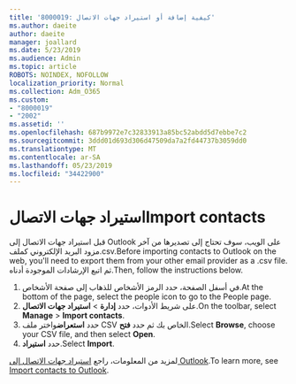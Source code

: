 ```yaml
---
title: '8000019: كيفية إضافة أو استيراد جهات الاتصال'
ms.author: daeite
author: daeite
manager: joallard
ms.date: 5/23/2019
ms.audience: Admin
ms.topic: article
ROBOTS: NOINDEX, NOFOLLOW
localization_priority: Normal
ms.collection: Adm_O365
ms.custom:
- "8000019"
- "2002"
ms.assetid: ''
ms.openlocfilehash: 687b9972e7c32833913a85bc52abdd5d7ebbe7c2
ms.sourcegitcommit: 3ddd01d693d306d47509da7a2fd44737b3059dd0
ms.translationtype: MT
ms.contentlocale: ar-SA
ms.lasthandoff: 05/23/2019
ms.locfileid: "34422900"
---
```

# <a name="import-contacts"></a><span data-ttu-id="c5cb1-102">استيراد جهات الاتصال</span><span class="sxs-lookup"><span data-stu-id="c5cb1-102">Import contacts</span></span>

<span data-ttu-id="c5cb1-103">قبل استيراد جهات الاتصال إلى Outlook على الويب، سوف تحتاج إلى تصديرها من آخر مزود البريد الإلكتروني كملف.csv.</span><span class="sxs-lookup"><span data-stu-id="c5cb1-103">Before importing contacts to Outlook on the web, you'll need to export them from your other email provider as a .csv file.</span></span> <span data-ttu-id="c5cb1-104">ثم اتبع الإرشادات الموجودة أدناه.</span><span class="sxs-lookup"><span data-stu-id="c5cb1-104">Then, follow the instructions below.</span></span>

1. <span data-ttu-id="c5cb1-105">في أسفل الصفحة، حدد الرمز الأشخاص للذهاب إلى صفحة الأشخاص.</span><span class="sxs-lookup"><span data-stu-id="c5cb1-105">At the bottom of the page, select the people icon to go to the People page.</span></span>
2. <span data-ttu-id="c5cb1-106">على شريط الأدوات، حدد **إدارة** > **استيراد جهات الاتصال**.</span><span class="sxs-lookup"><span data-stu-id="c5cb1-106">On the toolbar, select **Manage** > **Import contacts**.</span></span>
3. <span data-ttu-id="c5cb1-107">حدد **استعراض**واختر ملف CSV الخاص بك ثم حدد **فتح**.</span><span class="sxs-lookup"><span data-stu-id="c5cb1-107">Select **Browse**, choose your CSV file, and then select **Open**.</span></span>
4. <span data-ttu-id="c5cb1-108">حدد **استيراد**.</span><span class="sxs-lookup"><span data-stu-id="c5cb1-108">Select **Import**.</span></span>

<span data-ttu-id="c5cb1-109">لمزيد من المعلومات، راجع [استيراد جهات الاتصال إلى Outlook](https://support.office.com/article/bb796340-b58a-46c1-90c7-b549b8f3c5f8#ID0EAACAAA=Outlook_on_the_web).</span><span class="sxs-lookup"><span data-stu-id="c5cb1-109">To learn more, see [Import contacts to Outlook](https://support.office.com/article/bb796340-b58a-46c1-90c7-b549b8f3c5f8#ID0EAACAAA=Outlook_on_the_web).</span></span>

